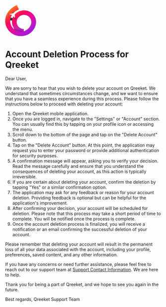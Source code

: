 <img src="logo.webp" height="100px" width="100px">

# Account Deletion Process for Qreeket

Dear User,

We are sorry to hear that you wish to delete your account on Qreeket. We understand that sometimes
circumstances change, and we want to ensure that you have a seamless experience during this process. Please follow the
instructions below to proceed with deleting your account:

1. Open the Qreeket mobile application.
2. Once you are logged in, navigate to the "Settings" or "Account" section. You can usually find this by tapping on your
   profile icon or accessing the menu.
3. Scroll down to the bottom of the page and tap on the "Delete Account" button.
4. Tap on the "Delete Account" button. At this point, the application may request you to enter your
   password or provide additional authentication for security purposes.
5. A confirmation message will appear, asking you to verify your decision. Read the message carefully and ensure that
   you understand the consequences of deleting your account, as this action is typically irreversible.
6. If you are certain about deleting your account, confirm the deletion by tapping "Yes" or a similar confirmation
   option.
7. The application may ask for any feedback or reason for your account deletion. Providing feedback is optional but can
   be helpful for the application's improvement.
8. After confirming your decision, your account will be scheduled for deletion. Please note that this process may take a
   short period of time to complete. You will be notified once the process is complete.
9. Once the account deletion process is finalized, you will receive a notification or an email confirming the successful
   deletion of your account.

Please remember that deleting your account will result in the permanent loss of all your data associated with the
account, including your profile, preferences, saved content, and any other information.

If you have any concerns or need further assistance, please feel free to reach out to our support team
at [Support Contact Information](mailto:qcodelabsllc@gmail.com). We are here to help.

Thank you for being a part of Qreeket, and we hope to see you again in the future.

Best regards,
Qreeket Support Team




